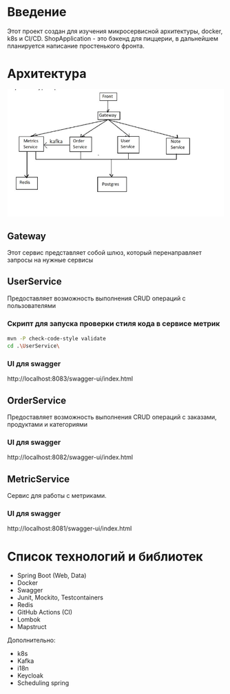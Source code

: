 # Введение

Этот проект создан для изучения микросервисной архитектуры, docker, k8s и СI/CD.
ShopApplication - это бэкенд для пиццерии, в дальнейшем планируется написание простенького фронта.

# Архитектура

![(скрин)](https://github.com/RinatBeybutov/shopApp/blob/master/arhitecture.jpg)

## Gateway 

Этот сервис представляет собой шлюз, который перенаправляет запросы на нужные сервисы

## UserService

Предоставляет возможность выполнения CRUD операций с пользователями

### Скрипт для запуска проверки стиля кода в сервисе метрик

``` bash
mvn -P check-code-style validate
cd .\UserService\
```

### UI для swagger

http://localhost:8083/swagger-ui/index.html

## OrderService

Предоставляет возможность выполнения CRUD операций с заказами, продуктами и категориями

### UI для swagger

http://localhost:8082/swagger-ui/index.html

## MetricService

Сервис для работы с метриками.

### UI для swagger

http://localhost:8081/swagger-ui/index.html

# Список технологий и библиотек

* Spring Boot (Web, Data)
* Docker
* Swagger
* Junit, Mockito, Testcontainers
* Redis
* GitHub Actions (CI)
* Lombok
* Mapstruct

Дополнительно:

* k8s
* Kafka
* i18n
* Keycloak
* Scheduling spring




